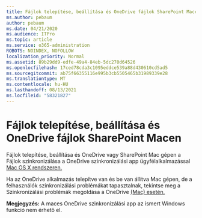 ```yaml
---
title: Fájlok telepítése, beállítása és OneDrive fájlok SharePoint Macen
ms.author: pebaum
author: pebaum
ms.date: 04/21/2020
ms.audience: ITPro
ms.topic: article
ms.service: o365-administration
ROBOTS: NOINDEX, NOFOLLOW
localization_priority: Normal
ms.assetid: 89b29dd9-edfe-49a4-84eb-5dc270d64526
ms.openlocfilehash: 17ced78cda3c1095eddce539a88d430610cd5ad5
ms.sourcegitcommit: ab75f66355116e995b3cb5505465b31989339e28
ms.translationtype: MT
ms.contentlocale: hu-HU
ms.lasthandoff: 08/13/2021
ms.locfileid: "58321827"
---
```

# <a name="install-setup-and-sync-onedrive-or-sharepoint-files-on-mac"></a>Fájlok telepítése, beállítása és OneDrive fájlok SharePoint Macen 

Fájlok telepítése, beállítása és OneDrive vagy SharePoint Mac gépen a Fájlok szinkronizálása a OneDrive szinkronizálási app ügyfélalkalmazással [Mac OS X rendszeren.](https://support.office.com/article/sync-files-with-the-onedrive-sync-client-on-mac-os-x-d11b9f29-00bb-4172-be39-997da46f913f)

Ha az OneDrive alkalmazás telepítve van és be van állítva Mac gépen, de a felhasználók szinkronizálási problémákat tapasztalnak, tekintse meg a Szinkronizálási problémák megoldása a OneDrive [(Mac) esetén.](https://support.office.com/article/fix-onedrive-sync-problems-on-a-mac-af3012d7-13ec-4ac9-bbb1-ebcd2a0cd756)

**Megjegyzés:** A maces OneDrive szinkronizálási app az ismert Windows funkció nem érhető el.




